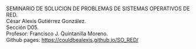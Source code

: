 SEMINARIO DE SOLUCION DE PROBLEMAS DE SISTEMAS OPERATIVOS DE RED.   
César Alexis Gutiérrez González.   
Sección D05.   
Profesor: Francisco J. Quintanilla Moreno.   
Github pages: https://couldbealexis.github.io/SO_RED/
